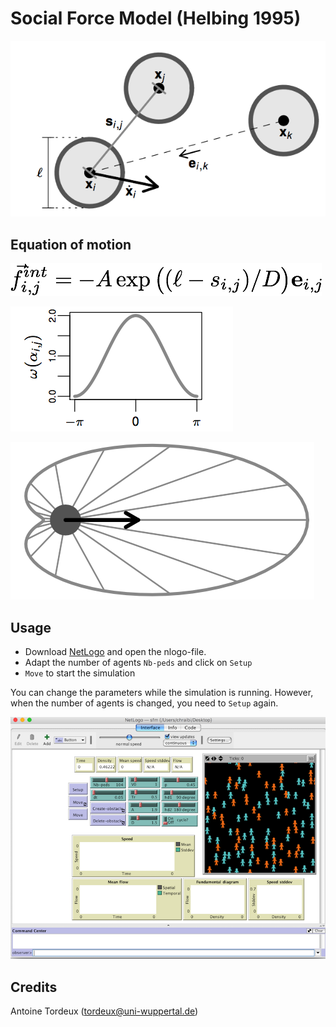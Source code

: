 # Social Force Model (Helbing 1995)

![Scenario](figs/peds.png)

## Equation of motion

![Scenario](figs/sfm.png)

![Scenario](figs/angle.png)

![Scenario](figs/forces.png)


## Usage 

- Download [NetLogo](https://ccl.northwestern.edu/netlogo/download.shtml) and open the nlogo-file.
- Adapt the number of agents `Nb-peds` and click on `Setup`
- `Move` to start the simulation

You can change the parameters while the simulation is running. However, when the number of agents is changed, you need to `Setup` again.


![Scenario](figs/nlogo.png)

## Credits

Antoine Tordeux (tordeux@uni-wuppertal.de)

